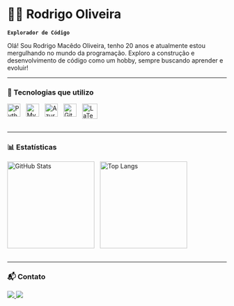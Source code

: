 # 🧑‍💻 Rodrigo Oliveira

**`Explorador de Código`**

Olá! Sou Rodrigo Macêdo Oliveira, tenho 20 anos e atualmente estou mergulhando no mundo da programação. Exploro a construção e desenvolvimento de código como um hobby, sempre buscando aprender e evoluir!

---
### 🧰 Tecnologias que utilizo

<img 
    align="left" 
    alt="Python" 
    title="Python"
    width="30px" 
    style="padding-right: 10px;" 
    src="https://cdn.jsdelivr.net/gh/devicons/devicon@latest/icons/python/python-original.svg" 
/>
<img 
    align="left" 
    alt="MySQL" 
    title="MySQL"
    width="30px" 
    style="padding-right: 10px;" 
    src="https://cdn.jsdelivr.net/gh/devicons/devicon@latest/icons/mysql/mysql-original.svg"
/>
<img 
    align="left" 
    alt="Azure"
    title="Azure" 
    width="30px" 
    style="padding-right: 10px;" 
    src="https://cdn.jsdelivr.net/gh/devicons/devicon@latest/icons/azure/azure-original.svg" 
/>
<img 
    align="left"
    alt="GitHub" 
    title="GitHub"
    width="30px" 
    style="padding-right:10px;"
    src="https://cdn.jsdelivr.net/gh/devicons/devicon/icons/github/github-original.svg"
/>
<img 
    align="left" 
    alt="LaTeX"
    title="LaTeX" 
    width="35px" 
    style="padding-right: 10px;" 
    src="https://cdn.jsdelivr.net/gh/devicons/devicon@latest/icons/latex/latex-original.svg"         
/>

<br/>
<br/>
<br/>

---

### 📊 Estatísticas

<p>
  <img 
    align="left" 
    alt="GitHub Stats" 
    height="200" 
    style="padding-right: 10px;" 
    src="https://github-readme-stats.vercel.app/api?username=Rodrigo1362&show_icons=true&theme=tokyonight&include_all_commits=true&locale=pt-br" 
  />
  
  <img 
    align="left" 
    alt="Top Langs" 
    height="200" 
    src="https://github-readme-stats.vercel.app/api/top-langs/?username=Rodrigo1362&layout=compact&theme=tokyonight" 
  />
</p>

<br clear="both"/>
<br/>

---



### 📬 Contato

<div> 
  <a href="mailto:ro3089021@gmail.com" target="_blank">
    <img src="https://img.shields.io/badge/-Gmail-%23333?style=for-the-badge&logo=gmail&logoColor=white"/>
  </a>
  <a href="https://www.linkedin.com/in/rodrigo-oliveira-7488631b4/" target="_blank">
    <img src="https://img.shields.io/badge/-LinkedIn-%230077B5?style=for-the-badge&logo=linkedin&logoColor=white"/>
  </a>
</div>
